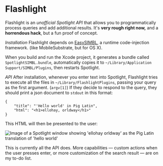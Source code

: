 Flashlight
==========

Flashlight is an *unofficial Spotlight API* that allows you to programmatically process queries and add additional results. It's **very rough right now,** and a **horrendous hack**, but a fun proof of concept.

*Installation*
Flashlight depends on [EasySIMBL](https://github.com/norio-nomura/EasySIMBL), a runtime code-injection framework. (like MobileSubstrate, but for OS X). 

When you build and run the Xcode project, it generates a bundle called `SpotlightSIMBL.bundle`, automatically copies it to `~/Library/Application Support/SIMBL/Plugins`, then restarts Spotlight.

*API*
After installation, whenever you enter text into Spotlight, Flashlight tries to execute all the files in `~/Library/FlashlightPlugins`, passing your query as the first argument. (`argv[1]`) If they decide to respond to the query, they should print a json document to `stdout` in this format:

```
{
	"title": "'Hello world' in Pig Latin",
	"html": "<h1>ellohay, orldway</h1>"
}
```

This HTML will then be presented to the user:

![Image of a Spotlight window showing 'ellohay orldway' as the Pig Latin translation of 'hello world'](https://raw.github.com/nate-parrott/flashlight/master/PigLatinExampleImage.png)

This is currently all the API does. More capabilities — custom actions when the user presses enter, or more customization of the search result — are on my to-do list.

